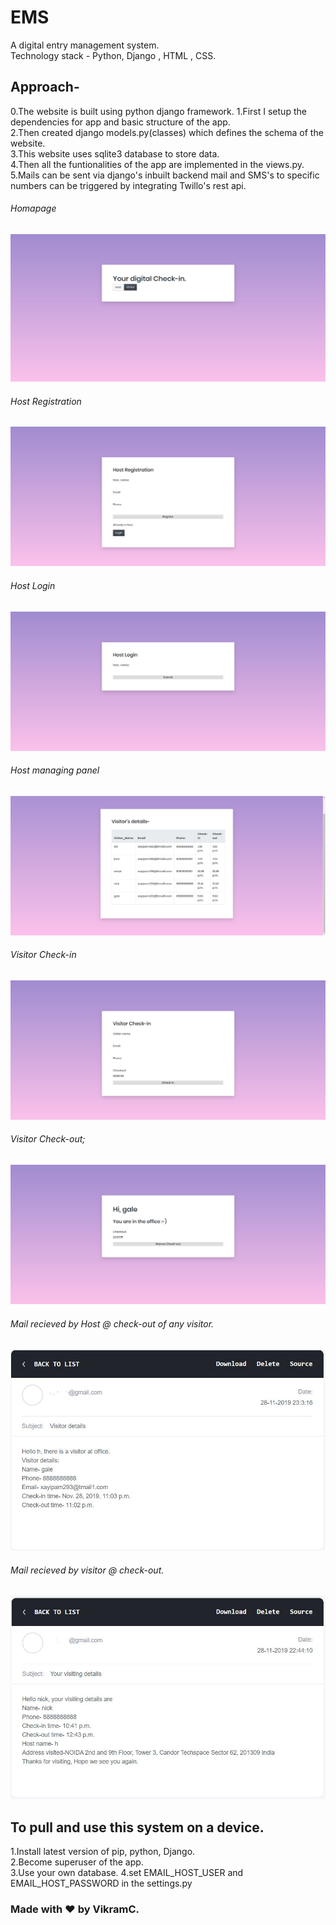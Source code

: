 # EMS
A digital entry management system.  
Technology stack - Python, Django , HTML , CSS.  

## Approach-
0.The website is built using python django framework.
1.First I setup the dependencies for app and basic structure of the app.  
2.Then created django models.py(classes) which defines the schema of the website.  
3.This website uses sqlite3 database to store data.  
4.Then all the funtionalities of the app are implemented in the views.py.  
5.Mails can be sent via django's inbuilt backend mail and SMS's to specific numbers can be triggered by integrating Twillo's rest api.  

###### Homapage
![Homepage](readme/image.png)
###### Host Registration
![Homepage](readme/1.png)
###### Host Login
![Homepage](readme/2.png)
###### Host managing panel
![Homepage](readme/5.png)
###### Visitor Check-in
![Homepage](readme/3.png)
###### Visitor Check-out;
![Homepage](readme/4.png)
###### Mail recieved by Host @ check-out of any visitor.
![Homepage](readme/visitor.JPG)
###### Mail recieved by visitor @ check-out.
![Homepage](readme/visiting.JPG)

## To pull and use this system on a device.
1.Install latest version of pip, python, Django.  
2.Become superuser of the app.  
3.Use your own database.
4.set EMAIL_HOST_USER  and EMAIL_HOST_PASSWORD in the settings.py

### Made with ❤ by VikramC.
